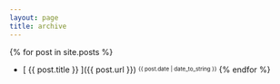 ```yaml
---
layout: page
title: archive
---
```


{% for post in site.posts %}
  * [ {{ post.title }} ]({{ post.url }}) <sup><sub>{{ post.date | date_to_string }}</sub></sup>
{% endfor %}
